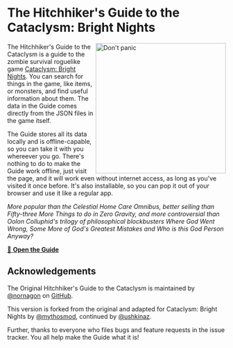 # The Hitchhiker's Guide to the Cataclysm: Bright Nights

<img src="src/assets/dont_panic.png" width=300 style=float:right  alt="Don't panic"/>

The Hitchhiker's Guide to the Cataclysm is a guide to the zombie survival roguelike game [Cataclysm: Bright Nights](https://github.com/cataclysmbnteam/Cataclysm-BN#readme). You can search for things in the game, like items, or monsters, and find useful information about them. The data in the Guide comes directly from the JSON files in the game itself.

The Guide stores all its data locally and is offline-capable, so you can take it with you whereever you go. There's nothing to do to make the Guide work offline, just visit the page, and it will work even without internet access, as long as you've visited it once before. It's also installable, so you can pop it out of your browser and use it like a regular app.

_More popular than the Celestial Home Care Omnibus, better selling than Fifty-three More Things to do in Zero Gravity, and more controversial than Oolon Colluphid's trilogy of philosophical blockbusters Where God Went Wrong, Some More of God's Greatest Mistakes and Who is this God Person Anyway?_

[📕 **Open the Guide**](https://cbn-guide.pages.dev/)

## Acknowledgements

The Original Hitchhiker's Guide to the Cataclysm is maintained by [@nornagon](https://github.com/nornagon) on [GitHub](https://github.com/nornagon/cdda-guide).

This version is forked from the original and adapted for Cataclysm: Bright Nights by [@mythosmod](https://github.com/mythosmod), continued by [@ushkinaz](https://github.com/ushkinaz).

Further, thanks to everyone who files bugs and feature requests in the issue tracker. You all help make the Guide what it is!
